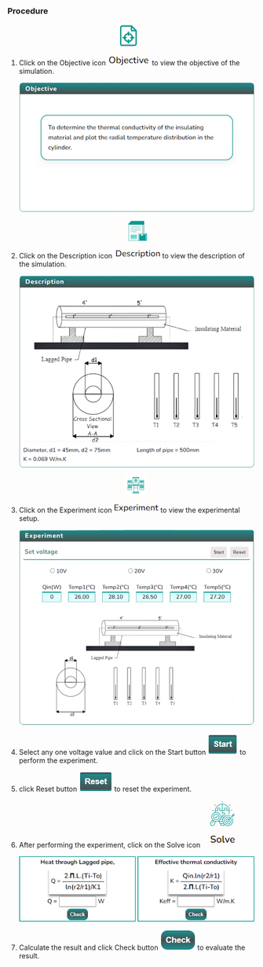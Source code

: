 ### Procedure

<!-- <div style="text-align:left"> -->
1. Click on the Objective icon <img src="images/objecticon.png" alt="Alt text"  >  to view the objective of the simulation.

   ![Alt text](./images/screen1.png)

2. Click on the Description icon <img src="images/Desicon.png" alt="Alt text"  > to view the description of the simulation.

   ![Alt text](images/Descriptionscreen.png)

3. Click on the Experiment icon <img src="images/expicon.png" alt="Alt text"  > to view the experimental setup.

   ![Alt text](./images/experimentscreen.png)

4. Select any one voltage value and click on the Start button <img src="images/startButton.png" alt="Alt text"  > to perform the experiment.

5. click Reset button <img src="images/resetButton.png" alt="Alt text"  > to reset the experiment.

<!--
   ![Alt text](images/expscreen.png) -->

6. After performing the experiment, click on the Solve icon <img src="images/solveicon.png" alt="Alt text"  >

   ![Alt text](./images/solvescreen1.png)

7. Calculate the result and click Check button <img src="images/checkButton.png" alt="Alt text"  > to evaluate the result.

<!-- </div> -->
